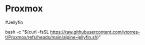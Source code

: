 # Proxmox

#Jellyfin

bash -c "$(curl -fsSL https://raw.githubusercontent.com/vtorres-t/Proxmox/refs/heads/main/alpine-jellyfin.sh)"
